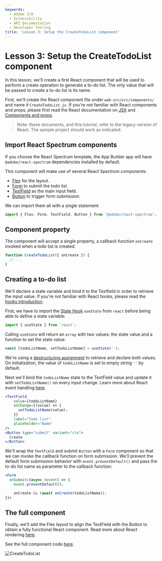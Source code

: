 ```yaml
---
keywords:
  - Adobe I/O
  - Extensibility
  - API Documentation
  - Developer Tooling
title: 'Lesson 3: Setup the CreateTodoList component'
---
```


# Lesson 3: Setup the CreateTodoList component

In this lesson, we'll create a first React component that will be used to perform a create operation to generate a to-do list. The only value that will be passed to create a to-do list is its name.

First, we'll create the React component file under `web-src/src/components/` and name it `CreateTodoList.js`. 
If you're not familiar with React components and props, please first read the React documentation on [JSX](https://reactjs.org/docs/introducing-jsx.html) and [Components and props](https://reactjs.org/docs/components-and-props.html).

> Note: these documents, and this tutorial, refer to the legacy version of React. The sample project should work as indicated.

## Import React Spectrum components

If you choose the React Spectrum template, the App Builder app will have `@adobe/react-spectrum` dependencies installed by default.

This component will make use of several React Spectrum components: 

* [Flex](https://react-spectrum.adobe.com/react-spectrum/Flex.html) for the layout.
* [Form](https://react-spectrum.adobe.com/react-spectrum/Form.html) to submit the todo list.
* [TextField](https://react-spectrum.adobe.com/react-spectrum/TextField.html) as the main input field.
* [Button](https://react-spectrum.adobe.com/react-spectrum/Button.html) to trigger form submission.

We can import them all with a single statement:

```jsx
import { Flex, Form, TextField, Button } from '@adobe/react-spectrum';
```

## Component property

The component will accept a single property, a callback function `onCreate` invoked when a todo list is created:

```javascript
function CreateTodoList({ onCreate }) {
  // ...
}
```

## Creating a to-do list

We'll declare a state variable and bind it to the Textfield in order to retrieve the input value. If you're not familiar with React hooks, please read the [hooks introduction](https://reactjs.org/docs/hooks-intro.html).

First, we have to import the [State Hook](https://reactjs.org/docs/hooks-state.html) `useState` from `react` before being able to define a state variable:

```javascript
import { useState } from 'react';
```

Calling `useState` will return an `array` with two values: the state value and a function to set the state value:

```javascript
const [todoListName, setTodoListName] = useState('');
```

We're using a [destructuring assignment](https://developer.mozilla.org/en-US/docs/Web/JavaScript/Reference/Operators/Destructuring_assignment) to retrieve and declare both values. On initialization, the value of `todoListName` is set to empty string `''` by default.

Next we'll bind the `todoListName` state to the TextField value and update it with `setTodoListName()` on every input change. 
Learn more about React event handling [here](https://reactjs.org/docs/handling-events.html).

```jsx
<TextField
    value={todoListName}
    onChange={(value) => {
      setTodoListName(value);
    }}
    label="Todo list"
    placeholder="Name"
/>
<Button type="submit" variant="cta">
  Create
</Button>
```

We'll wrap the `TextField` and submit `Button` with a `Form` component so that we can invoke the callback function on form submission. We'll prevent the default form submission behavior with `event.preventDefault()` and pass the to-do list name as parameter to the callback function:  

```jsx
<Form
  onSubmit={async (event) => {
    event.preventDefault();

    onCreate && (await onCreate(todoListName));
}}>
```

## The full component

Finally, we'll add the Flex layout to align the TextField with the Button to obtain a fully functional React component.
Read more about React rendering [here](https://reactjs.org/docs/rendering-elements.html).

See the full component code [here](https://github.com/AdobeDocs/adobeio-samples-todoapp/blob/master/web-src/src/components/CreateTodoList.js).

![CreateTodoList](assets/createtodolist.png)
